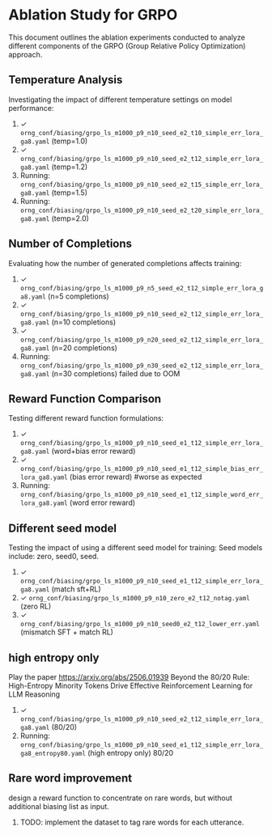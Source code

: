 # Ablation Study for GRPO

This document outlines the ablation experiments conducted to analyze different components of the GRPO (Group Relative Policy Optimization) approach.

## Temperature Analysis

Investigating the impact of different temperature settings on model performance:

1. ✓ `orng_conf/biasing/grpo_ls_m1000_p9_n10_seed_e2_t10_simple_err_lora_ga8.yaml` (temp=1.0)
2. ✓ `orng_conf/biasing/grpo_ls_m1000_p9_n10_seed_e2_t12_simple_err_lora_ga8.yaml` (temp=1.2)
3. Running: `orng_conf/biasing/grpo_ls_m1000_p9_n10_seed_e2_t15_simple_err_lora_ga8.yaml` (temp=1.5)
4. Running: `orng_conf/biasing/grpo_ls_m1000_p9_n10_seed_e2_t20_simple_err_lora_ga8.yaml` (temp=2.0)

## Number of Completions

Evaluating how the number of generated completions affects training:

1. ✓ `orng_conf/biasing/grpo_ls_m1000_p9_n5_seed_e2_t12_simple_err_lora_ga8.yaml` (n=5 completions)
2. ✓ `orng_conf/biasing/grpo_ls_m1000_p9_n10_seed_e2_t12_simple_err_lora_ga8.yaml` (n=10 completions)
3. ✓ `orng_conf/biasing/grpo_ls_m1000_p9_n20_seed_e2_t12_simple_err_lora_ga8.yaml` (n=20 completions)
4. Running: `orng_conf/biasing/grpo_ls_m1000_p9_n30_seed_e2_t12_simple_err_lora_ga8.yaml` (n=30 completions) failed due to OOM

## Reward Function Comparison

Testing different reward function formulations:

1. ✓ `orng_conf/biasing/grpo_ls_m1000_p9_n10_seed_e1_t12_simple_err_lora_ga8.yaml` (word+bias error reward)
2. ✓ `orng_conf/biasing/grpo_ls_m1000_p9_n10_seed_e1_t12_simple_bias_err_lora_ga8.yaml` (bias error reward) #worse as expected
3. Running: `orng_conf/biasing/grpo_ls_m1000_p9_n10_seed_e1_t12_simple_word_err_lora_ga8.yaml` (word error reward)

## Different seed model

Testing the impact of using a different seed model for training: 
Seed models include: zero, seed0, seed.

1. ✓ `orng_conf/biasing/grpo_ls_m1000_p9_n10_seed_e1_t12_simple_err_lora_ga8.yaml` (match sft+RL)
2. ✓ `orng_conf/biasing/grpo_ls_m1000_p9_n10_zero_e2_t12_notag.yaml` (zero RL)
3. ✓ `orng_conf/biasing/grpo_ls_m1000_p9_n10_seed0_e2_t12_lower_err.yaml` (mismatch SFT + match RL)

## high entropy only 

Play the paper https://arxiv.org/abs/2506.01939
Beyond the 80/20 Rule: High-Entropy Minority Tokens Drive Effective Reinforcement Learning for LLM Reasoning

1. ✓ `orng_conf/biasing/grpo_ls_m1000_p9_n10_seed_e2_t12_simple_err_lora_ga8.yaml` (80/20)
2. Running: `orng_conf/biasing/grpo_ls_m1000_p9_n10_seed_e1_t12_simple_err_lora_ga8_entropy80.yaml` (high entropy only) 80/20

## Rare word improvement

design a reward function to concentrate on rare words, but without additional biasing list as input.

1. TODO: implement the dataset to tag rare words for each utterance.